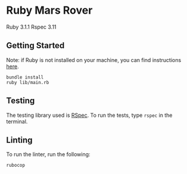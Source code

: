 # Ruby Mars Rover

Ruby 3.1.1
Rspec 3.11

## Getting Started

Note: if Ruby is not installed on your machine, you can find instructions [here](https://www.ruby-lang.org/en/documentation/installation/).

```
bundle install
ruby lib/main.rb
```

## Testing

The testing library used is [RSpec](https://rspec.info/). To run the tests, type `rspec` in the terminal.

## Linting

To run the linter, run the following:

```
rubocop
```
